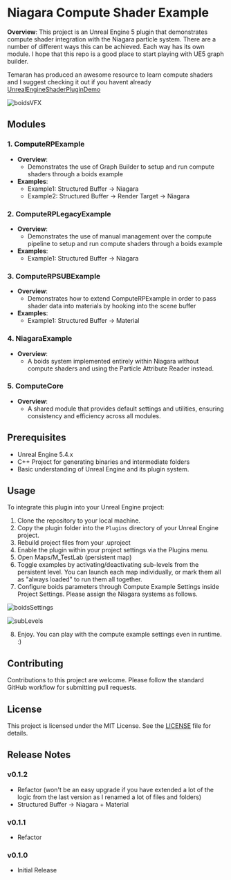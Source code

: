 # Niagara Compute Shader Example
**Overview**:
This project is an Unreal Engine 5 plugin that demonstrates compute shader integration with the Niagara particle system.
There are a number of different ways this can be achieved. Each way has its own module.
I hope that this repo is a good place to start playing with UE5 graph builder.

Temaran has produced an awesome resource to learn compute shaders and I suggest checking it out if you havent already [UnrealEngineShaderPluginDemo](https://github.com/Temaran/UnrealEngineShaderPluginDemo)

![boidsVFX](https://github.com/Shadertech/UE5NiagaraComputeExample/assets/1611567/ddcfbcdf-dc87-4623-8435-26ac3993bab0)

## Modules

### 1. ComputeRPExample

- **Overview**:
  - Demonstrates the use of Graph Builder to setup and run compute shaders through a boids example
- **Examples**:
  - Example1: Structured Buffer -> Niagara
  - Example2: Structured Buffer -> Render Target -> Niagara

### 2. ComputeRPLegacyExample

- **Overview**:
  - Demonstrates the use of manual management over the compute pipeline to setup and run compute shaders through a boids example
- **Examples**:
  - Example1: Structured Buffer -> Niagara

### 3. ComputeRPSUBExample

- **Overview**:
  - Demonstrates how to extend ComputeRPExample in order to pass shader data into materials by hooking into the scene buffer
- **Examples**:
  - Example1: Structured Buffer -> Material

### 4. NiagaraExample

- **Overview**:
  - A boids system implemented entirely within Niagara without compute shaders and using the Particle Attribute Reader instead.

### 5. ComputeCore

- **Overview**:
  - A shared module that provides default settings and utilities, ensuring consistency and efficiency across all modules.

## Prerequisites

- Unreal Engine 5.4.x
- C++ Project for generating binaries and intermediate folders
- Basic understanding of Unreal Engine and its plugin system.

## Usage

To integrate this plugin into your Unreal Engine project:

1. Clone the repository to your local machine.
2. Copy the plugin folder into the `Plugins` directory of your Unreal Engine project.
3. Rebuild project files from your .uproject
4. Enable the plugin within your project settings via the Plugins menu.
5. Open Maps/M_TestLab (persistent map)
6. Toggle examples by activating/deactivating sub-levels from the persistent level. You can launch each map individually, or mark them all as "always loaded" to run them all together.
7. Configure boids parameters through Compute Example Settings inside Project Settings. Please assign the Niagara systems as follows.

![boidsSettings](https://github.com/user-attachments/assets/54758ba8-a390-49e2-beb9-9bfc7977a24b)

![subLevels](https://github.com/user-attachments/assets/4e8d3a40-5799-4aee-802d-34d79005b3ca)

8. Enjoy. You can play with the compute example settings even in runtime. :)

## Contributing

Contributions to this project are welcome. Please follow the standard GitHub workflow for submitting pull requests.

## License

This project is licensed under the MIT License. See the [LICENSE](LICENSE) file for details.

## Release Notes

### v0.1.2
- Refactor (won't be an easy upgrade if you have extended a lot of the logic from the last version as I renamed a lot of files and folders)
- Structured Buffer -> Niagara + Material

### v0.1.1
- Refactor

### v0.1.0
- Initial Release
